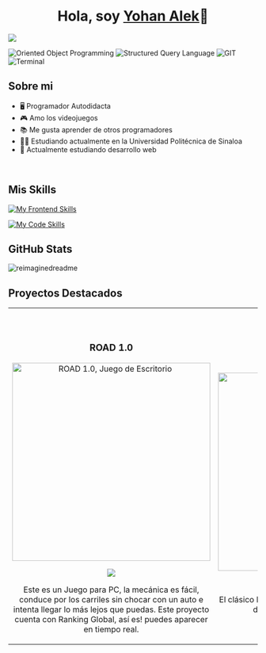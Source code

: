 <div align="center">
<h1 align="center">Hola, soy <a href="https://yohan-alek-web.netlify.app">Yohan Alek</a>👋</h1>
</div>
<img src="https://cdn.discordapp.com/attachments/1129195909796860029/1171115787428298842/banner.gif?ex=655b8192&is=65490c92&hm=1bf3dbe9828febc2a7d31362a431e120baeb1399304b61125cb9f5cf973b0bd9&">

![Oriented Object Programming](https://img.shields.io/badge/OOP-5C5C5C)
![Structured Query Language](https://img.shields.io/badge/SQL-0476B6)
![GIT](https://img.shields.io/badge/GIT-F74D27)
![Terminal](https://img.shields.io/badge/TERMINAL-F74D27?style=social)

## Sobre mi

- 🖥 Programador Autodidacta
- 🎮 Amo los videojuegos
- 📚 Me gusta aprender de otros programadores
- 👨‍🎓 Estudiando actualmente en la Universidad Politécnica de Sinaloa
- 🔰 Actualmente estudiando desarrollo web
<br>

## Mis Skills
[![My Frontend Skills](https://skillicons.dev/icons?i=html,css,js,php,mysql,postgresql)](https://skillicons.dev)

[![My Code Skills](https://skillicons.dev/icons?i=python,java,cs,cpp,c,bash)](https://skillicons.dev)

## GitHub Stats
<img src="https://myreadme.vercel.app/api/embed/yh9alek?panels=userstatistics,toprepositories,toplanguages,commitgraph" alt="reimaginedreadme" />

## Proyectos Destacados
<table>
<tr>
<td width="50%">
               <br>
  <br>
<h3 align="center">ROAD 1.0</h3>
<div align="center">                                       
<a href="https://s-f-t.itch.io/road" target="_blank"><img src="https://cdn.discordapp.com/attachments/1129195909796860029/1171153803047866378/Captura.PNG?ex=655ba4f9&is=65492ff9&hm=1812777c983d201b9ca7225b51e8c68400480b924f42f77610b8b297c096897f&" width="400" alt="ROAD 1.0, Juego de Escritorio"></a>
<br>
<p>
<a href="https://s-f-t.itch.io/road" target="_blank">
<img src="https://img.shields.io/badge/Descargar-4D71A2?style=for-the-badge&logo=cs&logoColor=black">
</a>
</p>
</p>Este es un Juego para PC, la mecánica es fácil, conduce por los carriles sin chocar con un auto e intenta llegar lo más lejos que puedas. Este proyecto cuenta con Ranking Global, así es! puedes aparecer en tiempo real.</p>
</div>
</td>

<td width="50%">
               <br>
<h3 align="center">BLACKJACK C/C++</h3>
<div align="center">                                       
<a href="https://github.com/yh9alek/blackjack" target="_blank"><img src="https://yohan-alek-web.netlify.app/assets/sources/blackjack.gif" width="400" alt="BlackJack, juego en consola"></a>
<br>
<p>
<a href="https://github.com/yh9alek/blackjack" target="_blank">
<img src="https://img.shields.io/badge/C%C3%93DIGO-4D71A2?style=for-the-badge&logo=github&logoColor=white">
</a>
</p>
</p>El clásico BlackJack desde tu consola. ¿Serás capaz de obtener 21 puntos sin pasarte?</p>
</div>
</td>
</table>



